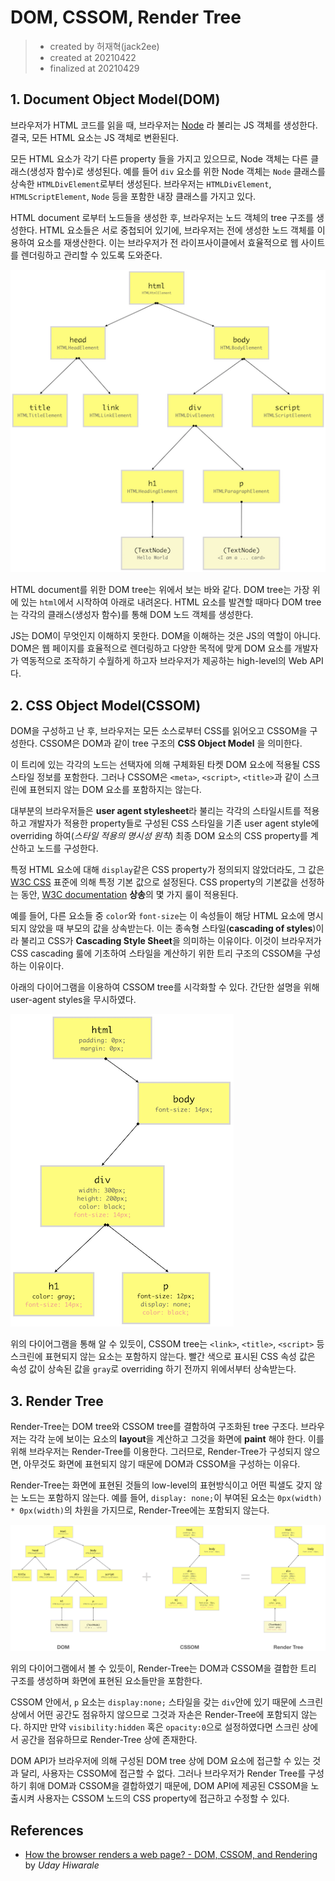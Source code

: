 # DOM, CSSOM, Render Tree

> - created by 허재혁(jack2ee)
> - created at 20210422
> - finalized at 20210429

## 1. Document Object Model(DOM)

브라우저가 HTML 코드를 읽을 때, 브라우저는 [Node](https://developer.mozilla.org/en-US/docs/Web/API/Node) 라 불리는 JS 객체를 생성한다.
결국, 모든 HTML 요소는 JS 객체로 변환된다.

모든 HTML 요소가 각기 다른 property 들을 가지고 있으므로, Node 객체는 다른 클래스(생성자 함수)로 생성된다.
예를 들어 `div` 요소를 위한 Node 객체는 `Node` 클래스를 상속한 `HTMLDivElement`로부터 생성된다.
브라우저는 `HTMLDivElement`, `HTMLScriptElement`, `Node` 등을 포함한 내장 클래스를 가지고 있다.

HTML document 로부터 노드들을 생성한 후, 브라우저는 노드 객체의 tree 구조를 생성한다.
HTML 요소들은 서로 중첩되어 있기에, 브라우저는 전에 생성한 노드 객체를 이용하여 요소를 재생산한다.
이는 브라우저가 전 라이프사이클에서 효율적으로 웹 사이트를 렌더링하고 관리할 수 있도록 도와준다.

![DOM Tree](assets/DOM-Tree.png)

HTML document를 위한 DOM tree는 위에서 보는 바와 같다.
DOM tree는 가장 위에 있는 `html`에서 시작하여 아래로 내려온다.
HTML 요소를 발견할 때마다 DOM tree는 각각의 클래스(생성자 함수)를 통해 DOM 노드 객체를 생성한다.

JS는 DOM이 무엇인지 이해하지 못한다. DOM을 이해하는 것은 JS의 역할이 아니다.
DOM은 웹 페이지를 효율적으로 렌더링하고 다양한 목적에 맞게 DOM 요소를 개발자가 역동적으로 조작하기 수월하게 하고자 브라우저가 제공하는 high-level의 Web API다.

## 2. CSS Object Model(CSSOM)

DOM을 구성하고 난 후, 브라우저는 모든 소스로부터 CSS를 읽어오고 CSSOM을 구성한다.
CSSOM은 DOM과 같이 tree 구조의 **CSS Object Model** 을 의미한다.

이 트리에 있는 각각의 노드는 선택자에 의해 구체화된 타켓 DOM 요소에 적용될 CSS 스타일 정보를 포함한다.
그러나 CSSOM은 `<meta>`, `<script>`, `<title>`과 같이 스크린에 표현되지 않는 DOM 요소를 포함하지는 않는다.

대부분의 브라우저들은 **user agent stylesheet**라 불리는 각각의 스타일시트를 적용하고 개발자가 적용한 property들로 구성된 CSS 스타일을
기존 user agent style에 overriding 하여(_스타일 적용의 명시성 원칙_) 최종 DOM 요소의 CSS property를 계산하고 노드를 구성한다.

특정 HTML 요소에 대해 `display`같은 CSS property가 정의되지 않았더라도, 그 값은 [W3C CSS](https://www.w3.org/Style/CSS/) 표준에 의해 특정 기본 값으로 설정된다.
CSS property의 기본값을 선정하는 동안, [W3C documentation](https://www.w3.org/TR/CSS1/#inheritance) **상송**의 몇 가지 룰이 적용된다.

예를 들어, 다른 요소들 중 `color`와 `font-size`는 이 속성들이 해당 HTML 요소에 명시되지 않았을 때 부모의 값을 상속받는다.
이는 종속형 스타일(**cascading of styles**)이라 불리고 CSS가 **Cascading Style Sheet**을 의미하는 이유이다.
이것이 브라우저가 CSS cascading 룰에 기초하여 스타일을 계산하기 위한 트리 구조의 CSSOM을 구성하는 이유이다.

아래의 다이어그램을 이용하여 CSSOM tree를 시각화할 수 있다.
간단한 설명을 위해 user-agent styles을 무시하였다.

![CSSOM Tree](assets/CSSOM-Tree.png)

위의 다이어그램을 통해 알 수 있듯이, CSSOM tree는 `<link>`, `<title>`, `<script>` 등 스크린에 표현되지 않는 요소는 포함하지 않는다.
빨간 색으로 표시된 CSS 속성 값은 속성 값이 상속된 값을 `gray`로 overriding 하기 전까지 위에서부터 상속받는다.

## 3. Render Tree

Render-Tree는 DOM tree와 CSSOM tree를 결함하여 구조화된 tree 구조다.
브라우저는 각각 눈에 보이는 요소의 **layout**을 계산하고 그것을 화면에 **paint** 해야 한다. 이를 위해 브라우저는 Render-Tree를 이용한다.
그러므로, Render-Tree가 구성되지 않으면, 아무것도 화면에 표현되지 않기 때문에 DOM과 CSSOM을 구성하는 이유다.

Render-Tree는 화면에 표현된 것들의 low-level의 표현방식이고 어떤 픽샐도 갖지 않는 노드는 포함하지 않는다.
예를 들어, `display: none;`이 부여된 요소는 `0px(width) * 0px(width)`의 차원을 가지므로, Render-Tree에는 포함되지 않는다.

![Render_Tree](assets/Render-Tree.png)

위의 다이어그램에서 볼 수 있듯이, Render-Tree는 DOM과 CSSOM을 결합한 트리 구조를 생성하며 화면에 표현된 요소들만을 포함한다.

CSSOM 안에서, `p` 요소는 `display:none;` 스타일을 갖는 `div`안에 있기 때문에 스크린 상에서 어떤 공간도 점유하지 않으므로 그것과 자손은 Render-Tree에 포함되지 않는다.
하지만 만약 `visibility:hidden` 혹은 `opacity:0`으로 설정하였다면 스크린 상에서 공간을 점유하므로 Render-Tree 상에 존재한다.

DOM API가 브라우저에 의해 구성된 DOM tree 상에 DOM 요소에 접근할 수 있는 것과 달리, 사용자는 CSSOM에 접근할 수 없다.
그러나 브라우저가 Render Tree를 구성하기 휘애 DOM과 CSSOM을 결합하였기 때문에, DOM API에 제공된 CSSOM을 노출시켜 사용자는 CSSOM 노드의 CSS property에 접근하고 수정할 수 있다.

## References

- [How the browser renders a web page? - DOM, CSSOM, and Rendering](https://medium.com/jspoint/how-the-browser-renders-a-web-page-dom-cssom-and-rendering-df10531c9969) by _Uday Hiwarale_
